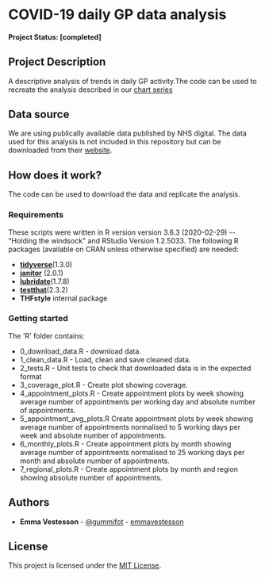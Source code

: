 # COVID-19 daily GP data analysis

#### Project Status: [completed]

## Project Description

A descriptive analysis of trends in daily GP activity.The code can be used to recreate the analysis described in our  [chart series](https://www.health.org.uk/news-and-comment/charts-and-infographics/how-might-covid-19-have-affected-peoples-ability-to-see-GP) 

## Data source

We are using publically available data published by NHS digital. The data used for this analysis is not included in this repository but can be downloaded from their [website](https://digital.nhs.uk/data-and-information/publications/statistical/appointments-in-general-practice/february-2020).

## How does it work?

The code can be used to download the data and replicate the analysis.

### Requirements

These scripts were written in R version version 3.6.3 (2020-02-29) -- "Holding the windsock" and RStudio Version 1.2.5033. 
The following R packages (available on CRAN unless otherwise specified) are needed: 
* [**tidyverse**](https://www.tidyverse.org/)(1.3.0)
* [**janitor**](https://cran.r-project.org/web/packages/janitor/index.html) (2.0.1)
* [**lubridate**](https://cran.r-project.org/web/packages/lubridate/vignettes/lubridate.html)(1.7.8)
* [**testthat**](https://cran.r-project.org/web/packages/testthat/index.html)(2.3.2)
* **THFstyle** internal package


### Getting started

The 'R' folder contains:

* 0_download_data.R - download data.
* 1_clean_data.R - Load, clean and save cleaned data. 
* 2_tests.R - Unit tests to check that downloaded data is in the expected format 
* 3_coverage_plot.R - Create plot showing coverage. 
* 4_appointment_plots.R - Create appointment plots by week showing average number of appointments per working day and absolute number of appointments. 
* 5_appointment_avg_plots.R Create appointment plots by week showing average number of appointments normalised to 5 working days per week and absolute number of appointments.
* 6_monthly_plots.R - Create appointment plots by month showing average number of appointments normalised to 25 working days per month and absolute number of appointments.
* 7_regional_plots.R - Create appointment plots by month and region showing absolute number of appointments. 

## Authors

* **Emma Vestesson** - [@gummifot](https://twitter.com/gummifot) - [emmavestesson](https://github.com/emmavestesson)

## License

This project is licensed under the [MIT License](https://github.com/HFAnalyticsLab/COVID19_daily_GP/blob/master/LICENSE).

